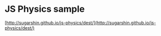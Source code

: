 # JS Physics sample

[http://sugarshin.github.io/js-physics/dest/](http://sugarshin.github.io/js-physics/dest/)
